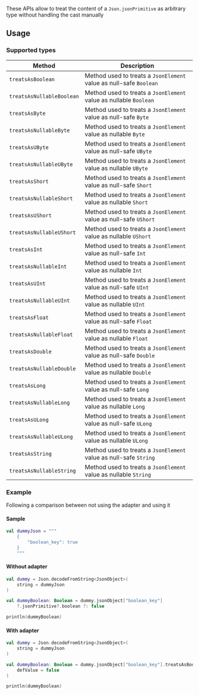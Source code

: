 These APIs allow to treat the content of a `Json.jsonPrimitive` as arbitrary type without handling the cast
manually 

## Usage

### Supported types

| Method                    | Description                                                        |
|---------------------------|--------------------------------------------------------------------|
| `treatsAsBoolean`         | Method used to treats a `JsonElement` value as null-safe `Boolean` |
| `treatsAsNullableBoolean` | Method used to treats a `JsonElement` value as nullable `Boolean`  |
| `treatsAsByte`            | Method used to treats a `JsonElement` value as null-safe `Byte`    |
| `treatsAsNullableByte`    | Method used to treats a `JsonElement` value as nullable `Byte`     |
| `treatsAsUByte`           | Method used to treats a `JsonElement` value as null-safe `UByte`   |
| `treatsAsNullableUByte`   | Method used to treats a `JsonElement` value as nullable `UByte`    |
| `treatsAsShort`           | Method used to treats a `JsonElement` value as null-safe `Short`   |
| `treatsAsNullableShort`   | Method used to treats a `JsonElement` value as nullable `Short`    |
| `treatsAsUShort`          | Method used to treats a `JsonElement` value as null-safe `UShort`  |
| `treatsAsNullableUShort`  | Method used to treats a `JsonElement` value as nullable `UShort`   |
| `treatsAsInt`             | Method used to treats a `JsonElement` value as null-safe `Int`     |
| `treatsAsNullableInt`     | Method used to treats a `JsonElement` value as nullable `Int`      |
| `treatsAsUInt`            | Method used to treats a `JsonElement` value as null-safe `UInt`    |
| `treatsAsNullableUInt`    | Method used to treats a `JsonElement` value as nullable `UInt`     |
| `treatsAsFloat`           | Method used to treats a `JsonElement` value as null-safe `Float`   |
| `treatsAsNullableFloat`   | Method used to treats a `JsonElement` value as nullable `Float`    |
| `treatsAsDouble`          | Method used to treats a `JsonElement` value as null-safe `Double`  |
| `treatsAsNullableDouble`  | Method used to treats a `JsonElement` value as nullable `Double`   |
| `treatsAsLong`            | Method used to treats a `JsonElement` value as null-safe `Long`    |
| `treatsAsNullableLong`    | Method used to treats a `JsonElement` value as nullable `Long`     |
| `treatsAsULong`           | Method used to treats a `JsonElement` value as null-safe `ULong`   |
| `treatsAsNullableULong`   | Method used to treats a `JsonElement` value as nullable `ULong`    |
| `treatsAsString`          | Method used to treats a `JsonElement` value as null-safe `String`  |
| `treatsAsNullableString`  | Method used to treats a `JsonElement` value as nullable `String`   |

### Example

Following a comparison between not using the adapter and using it

#### Sample

```kotlin
val dummyJson = """
    {
        "boolean_key": true
    }
    """
```

#### Without adapter

```kotlin
val dummy = Json.decodeFromString<JsonObject>(
    string = dummyJson
)

val dummyBoolean: Boolean = dummy.jsonObject["boolean_key"]
    ?.jsonPrimitive?.boolean ?: false

println(dummyBoolean)
```

#### With adapter

```kotlin
val dummy = Json.decodeFromString<JsonObject>(
    string = dummyJson
)

val dummyBoolean: Boolean = dummy.jsonObject["boolean_key"].treatsAsBoolean(
    defValue = false
)

println(dummyBoolean)
```